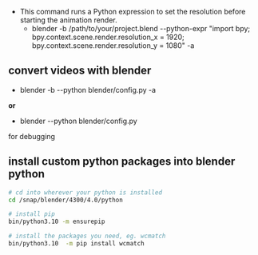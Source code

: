 
- This command runs a Python expression to set the resolution before starting the animation render.
    - blender -b /path/to/your/project.blend --python-expr "import bpy; bpy.context.scene.render.resolution_x = 1920; bpy.context.scene.render.resolution_y = 1080" -a


## convert videos with blender

- blender -b --python blender/config.py -a

**or**

- blender  --python blender/config.py 

for debugging


## install custom python packages into blender python
```bash
# cd into wherever your python is installed
cd /snap/blender/4300/4.0/python 

# install pip
bin/python3.10 -m ensurepip

# install the packages you need, eg. wcmatch
bin/python3.10  -m pip install wcmatch
```